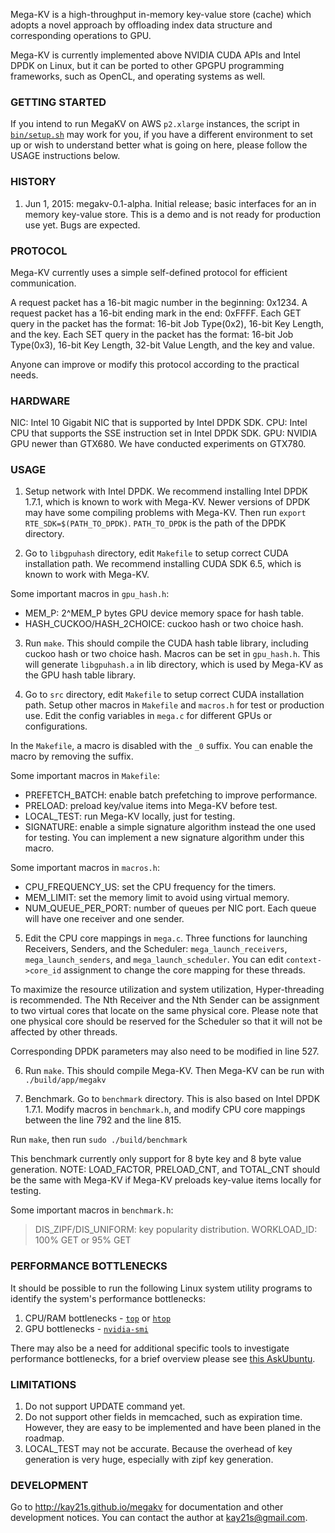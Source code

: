 Mega-KV is a high-throughput in-memory key-value store (cache) which adopts a
novel approach by offloading index data structure and corresponding operations
to GPU.

Mega-KV is currently implemented above NVIDIA CUDA APIs and Intel DPDK on Linux,
but it can be ported to other GPGPU programming frameworks, such as OpenCL, and
operating systems as well.


### GETTING STARTED

If you intend to run MegaKV on AWS `p2.xlarge` instances, 
the script in [`bin/setup.sh`](bin/setup.sh) may work for you, 
if you have a different environment to set up or 
wish to understand better what is going on here, 
please follow the USAGE instructions below.


### HISTORY

1. Jun 1, 2015: megakv-0.1-alpha. Initial release; basic interfaces for an in
memory key-value store. This is a demo and is not ready for production use yet.
Bugs are expected.


### PROTOCOL

Mega-KV currently uses a simple self-defined protocol for efficient communication.

A request packet has a 16-bit magic number in the beginning: 0x1234.
A request packet has a 16-bit ending mark in the end: 0xFFFF.
Each GET query in the packet has the format: 16-bit Job Type(0x2), 16-bit Key
Length, and the key.
Each SET query in the packet has the format: 16-bit Job Type(0x3), 16-bit Key
Length, 32-bit Value Length, and the key and value.

Anyone can improve or modify this protocol according to the practical needs.


### HARDWARE

NIC: Intel 10 Gigabit NIC that is supported by Intel DPDK SDK.
CPU: Intel CPU that supports the SSE instruction set in Intel DPDK SDK.
GPU: NVIDIA GPU newer than GTX680. We have conducted experiments on GTX780.


### USAGE

1. Setup network with Intel DPDK. We recommend installing Intel DPDK 1.7.1,
which is known to work with Mega-KV. Newer versions of DPDK may have some
compiling problems with Mega-KV. Then run `export RTE_SDK=$(PATH_TO_DPDK)`.
`PATH_TO_DPDK` is the path of the DPDK directory.


2. Go to `libgpuhash` directory, edit `Makefile` to setup correct CUDA installation
path. We recommend installing CUDA SDK 6.5, which is known to work with Mega-KV.

Some important macros in `gpu_hash.h`:

* MEM_P: 2^MEM_P bytes GPU device memory space for hash table.
* HASH_CUCKOO/HASH_2CHOICE: cuckoo hash or two choice hash.


3. Run `make`. This should compile the CUDA hash table library, including cuckoo
hash or two choice hash. Macros can be set in `gpu_hash.h`. This will generate
`libgpuhash.a` in lib directory, which is used by Mega-KV as the GPU hash table
library.


4. Go to `src` directory, edit `Makefile` to setup correct CUDA installation path.
Setup other macros in `Makefile` and `macros.h` for test or production use. Edit the
config variables in `mega.c` for different GPUs or configurations.

In the `Makefile`, a macro is disabled with the `_0` suffix. You can enable the
macro by removing the suffix.

Some important macros in `Makefile`:

* PREFETCH_BATCH: enable batch prefetching to improve performance.
* PRELOAD: preload key/value items into Mega-KV before test.
* LOCAL_TEST: run Mega-KV locally, just for testing.
* SIGNATURE: enable a simple signature algorithm instead the one used for testing.
You can implement a new signature algorithm under this macro.

Some important macros in `macros.h`:

* CPU_FREQUENCY_US: set the CPU frequency for the timers.
* MEM_LIMIT: set the memory limit to avoid using virtual memory.
* NUM_QUEUE_PER_PORT: number of queues per NIC port. Each queue will have one
receiver and one sender.


5. Edit the CPU core mappings in `mega.c`. Three functions for launching Receivers,
Senders, and the Scheduler: `mega_launch_receivers`, `mega_launch_senders`, and
`mega_launch_scheduler`. You can edit `context->core_id` assignment to change the core
mapping for these threads.

To maximize the resource utilization and system utilization, Hyper-threading is
recommended. The Nth Receiver and the Nth Sender can be assignment to two virtual
cores that locate on the same physical core. Please note that one physical core
should be reserved for the Scheduler so that it will not be affected by other
threads.

Corresponding DPDK parameters may also need to be modified in line 527.


6. Run `make`. This should compile Mega-KV. Then Mega-KV can be run with
`./build/app/megakv`


7. Benchmark.
Go to `benchmark` directory. This is also based on Intel DPDK 1.7.1. Modify macros in
`benchmark.h`, and modify CPU core mappings between the line 792 and the line 815.

Run `make`, then run `sudo ./build/benchmark`

This benchmark currently only support for 8 byte key and 8 byte value generation.
NOTE: LOAD_FACTOR, PRELOAD_CNT, and TOTAL_CNT should be the same with Mega-KV if
Mega-KV preloads key-value items locally for testing.

Some important macros in `benchmark.h`:
> DIS_ZIPF/DIS_UNIFORM: key popularity distribution.
> WORKLOAD_ID: 100% GET or 95% GET


### PERFORMANCE BOTTLENECKS

It should be possible to run the following Linux system utility programs
to identify the system's performance bottlenecks:

 1. CPU/RAM bottlenecks - [`top`][top] or [`htop`][htop]
 2. GPU bottlenecks - [`nvidia-smi`][nvidia-smi]

There may also be a need for additional specific tools to investigate 
performance bottlenecks, for a brief overview please see 
[this AskUbuntu][ask-ubuntu-performance].
 

### LIMITATIONS

1. Do not support UPDATE command yet.
2. Do not support other fields in memcached, such as expiration time. However, they
are easy to be implemented and have been planed in the roadmap.
3. LOCAL_TEST may not be accurate. Because the overhead of key generation is very
huge, especially with zipf key generation.


### DEVELOPMENT

Go to http://kay21s.github.io/megakv for documentation and other
development notices. You can contact the author at kay21s@gmail.com.


[top]: https://linux.die.net/man/1/top
[htop]: https://linux.die.net/man/1/htop
[nvidia-smi]: https://developer.nvidia.com/nvidia-system-management-interface
[ask-ubuntu-performance]: https://askubuntu.com/questions/1540/how-can-i-find-out-if-a-process-is-cpu-memory-or-disk-bound
